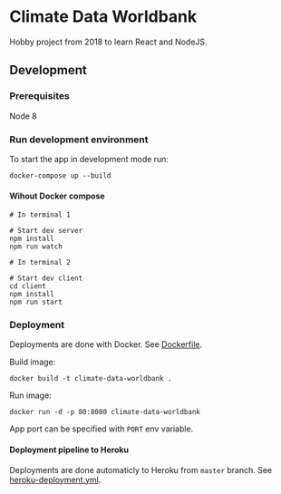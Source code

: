 # Climate Data Worldbank

Hobby project from 2018 to learn React and NodeJS.

## Development

### Prerequisites

Node 8

### Run development environment

To start the app in development mode run:

`docker-compose up --build`


#### Wihout Docker compose

```
# In terminal 1

# Start dev server
npm install
npm run watch

# In terminal 2

# Start dev client
cd client
npm install
npm run start
```

### Deployment

Deployments are done with Docker. See [Dockerfile](Dockerfile).

Build image:

`docker build -t climate-data-worldbank .`

Run image:

`docker run -d -p 80:8080 climate-data-worldbank`

App port can be specified with `PORT` env variable.

#### Deployment pipeline to Heroku

Deployments are done automaticly to Heroku from `master` branch. See [heroku-deployment.yml](.github/workflows/heroku-deployment.yml).
